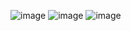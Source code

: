 ![image](https://github.com/user-attachments/assets/fa636e3c-70de-452b-9849-ee50d4bf3a53)
![image](https://github.com/user-attachments/assets/1d4b8fe0-e324-49e1-b676-32c35d26576c)
![image](https://github.com/user-attachments/assets/62ab179d-e25e-4ba7-ae9f-90a71587f85f)
